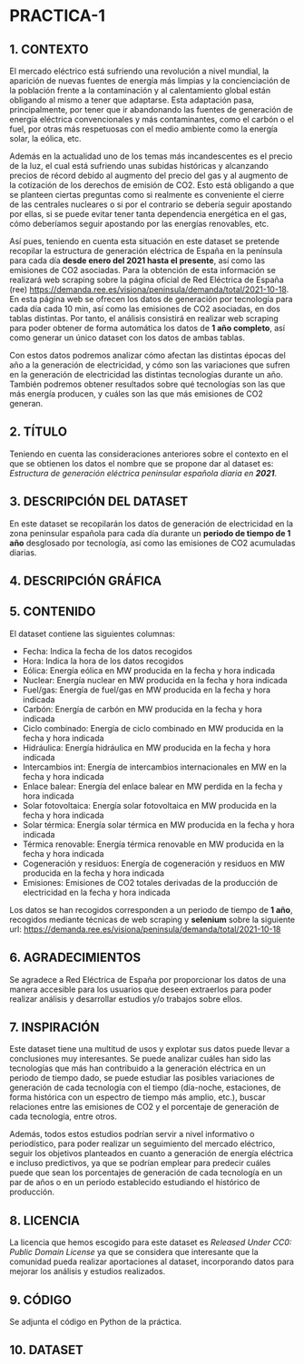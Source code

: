 # PRACTICA-1


## 1. CONTEXTO

El mercado eléctrico está sufriendo una revolución a nivel mundial, la aparición de nuevas fuentes de energía más limpias y la concienciación de la población frente a la contaminación y al calentamiento global están obligando al mismo a tener que adaptarse. Esta adaptación pasa, principalmente, por tener que ir abandonando las fuentes de generación de energía eléctrica convencionales y más contaminantes, como el carbón o el fuel, por otras más respetuosas con el medio ambiente como la energía solar, la eólica, etc.

Además en la actualidad uno de los temas más incandescentes es el precio de la luz, el cual está sufriendo unas subidas históricas y alcanzando precios de récord debido al augmento del precio del gas y al augmento de la cotización de los derechos de emisión de CO2. Esto está obligando a que se planteen ciertas preguntas como si realmente es conveniente el cierre de las centrales nucleares o si por el contrario se debería seguir apostando por ellas, si se puede evitar tener tanta dependencia energética en el gas, cómo deberíamos seguir apostando por las energías renovables, etc.

Así pues, teniendo en cuenta esta situación en este dataset se pretende recopilar la estructura de generación eléctrica de España en la península para cada día **desde enero del 2021 hasta el presente**, así como las emisiones de CO2 asociadas. Para la obtención de esta información se realizará web scraping sobre la página oficial de Red Eléctrica de España (ree) https://demanda.ree.es/visiona/peninsula/demanda/total/2021-10-18. En esta página web se ofrecen los datos de generación por tecnología para cada día cada 10 min, así como las emisiones de CO2 asociadas, en dos tablas distintas. Por tanto, el análisis consistirá en realizar web scraping para poder obtener de forma automática los datos de **1 año completo**, así como generar un único dataset con los datos de ambas tablas.

Con estos datos podremos analizar cómo afectan las distintas épocas del año a la generación de electricidad, y cómo son las variaciones que sufren en la generación de electricidad las distintas tecnologías durante un año. También podremos obtener resultados sobre qué tecnologías son las que más energía producen, y cuáles son las que más emisiones de CO2 generan.


## 2. TÍTULO

Teniendo en cuenta las consideraciones anteriores sobre el contexto en el que se obtienen los datos el nombre que se propone dar al dataset es: *Estructura de generación eléctrica peninsular española diaria en **2021***.


## 3. DESCRIPCIÓN DEL DATASET

En este dataset se recopilarán los datos de generación de electricidad en la zona peninsular española para cada día durante un **periodo de tiempo de 1 año** desglosado por tecnología, así como las emisiones de CO2 acumuladas diarias.


## 4. DESCRIPCIÓN GRÁFICA


## 5. CONTENIDO

El dataset contiene las siguientes columnas:
- Fecha: Indica la fecha de los datos recogidos
- Hora: Indica la hora de los datos recogidos
- Eólica: Energía eólica en MW producida en la fecha y hora indicada
- Nuclear: Energía nuclear en MW producida en la fecha y hora indicada
- Fuel/gas: Energía de fuel/gas en MW producida en la fecha y hora indicada
- Carbón: Energía de carbón en MW producida en la fecha y hora indicada
- Ciclo combinado: Energía de ciclo combinado en MW producida en la fecha y hora indicada
- Hidráulica: Energía hidráulica en MW producida en la fecha y hora indicada
- Intercambios int: Energía de intercambios internacionales en MW en la fecha y hora indicada
- Enlace balear: Energía del enlace balear en MW perdida en la fecha y hora indicada
- Solar fotovoltaica: Energía solar fotovoltaica en MW producida en la fecha y hora indicada
- Solar térmica: Energía solar térmica en MW producida en la fecha y hora indicada
- Térmica renovable: Energía térmica renovable en MW producida en la fecha y hora indicada
- Cogeneración y residuos: Energía de cogeneración y residuos en MW producida en la fecha y hora indicada
- Emisiones: Emisiones de CO2 totales derivadas de la producción de electricidad en la fecha y hora indicada

Los datos se han recogidos corresponden a un periodo de tiempo de **1 año**, recogidos mediante técnicas de web scraping y **selenium** sobre la siguiente url: https://demanda.ree.es/visiona/peninsula/demanda/total/2021-10-18


## 6. AGRADECIMIENTOS

Se agradece a Red Eléctrica de España por proporcionar los datos de una manera accesible para los usuarios que deseen extraerlos para poder realizar análisis y desarrollar estudios y/o trabajos sobre ellos.


## 7. INSPIRACIÓN

Este dataset tiene una multitud de usos y explotar sus datos puede llevar a conclusiones muy interesantes. Se puede analizar cuáles han sido las tecnologías que más han contribuido a la generación eléctrica en un periodo de tiempo dado, se puede estudiar las posibles variaciones de generación de cada tecnología con el tiempo (día-noche, estaciones, de forma histórica con un espectro de tiempo más amplio, etc.), buscar relaciones entre las emisiones de CO2 y el porcentaje de generación de cada tecnología, entre otros.

Además, todos estos estudios podrían servir a nivel informativo o periodístico, para poder realizar un seguimiento del mercado eléctrico, seguir los objetivos planteados en cuanto a generación de energía eléctrica e incluso predictivos, ya que se podrían emplear para predecir cuáles puede que sean los porcentajes de generación de cada tecnología en un par de años o en un periodo establecido estudiando el histórico de producción.


## 8. LICENCIA

La licencia que hemos escogido para este dataset es *Released Under CC0: Public Domain License* ya que se considera que interesante que la comunidad pueda realizar aportaciones al dataset, incorporando datos para mejorar los análisis y estudios realizados.


## 9. CÓDIGO

Se adjunta el código en Python de la práctica.


## 10. DATASET


